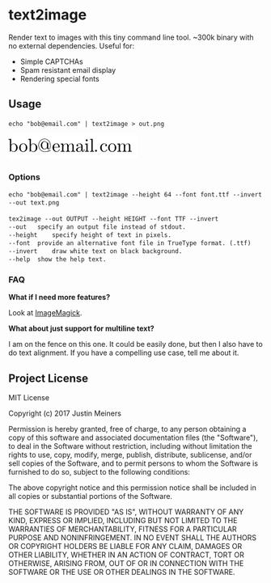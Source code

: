 # text2image

Render text to images with this tiny command line tool.
~300k binary with no external dependencies.
Useful for:

- Simple CAPTCHAs
- Spam resistant email display
- Rendering special fonts

## Usage

    echo "bob@email.com" | text2image > out.png

![sample image](sample.png)

### Options

    echo "bob@email.com" | text2image --height 64 --font font.ttf --invert --out text.png

    tex2image --out OUTPUT --height HEIGHT --font TTF --invert
    --out	specify an output file instead of stdout.
    --height	specify height of text in pixels.
    --font	provide an alternative font file in TrueType format. (.ttf)
    --invert	draw white text on black background.
    --help	show the help text.

### FAQ

**What if I need more features?**

Look at [ImageMagick][1].

**What about just support for multiline text?**

I am on the fence on this one.
It could be easily done, but then I also have to do text alignment.
If you have a compelling use case, tell me about it.

## Project License

MIT License

Copyright (c) 2017 Justin Meiners

Permission is hereby granted, free of charge, to any person obtaining a copy of this software and associated documentation files (the "Software"), to deal in the Software without restriction, including without limitation the rights to use, copy, modify, merge, publish, distribute, sublicense, and/or sell copies of the Software, and to permit persons to whom the Software is furnished to do so, subject to the following conditions:

The above copyright notice and this permission notice shall be included in all copies or substantial portions of the Software.

THE SOFTWARE IS PROVIDED "AS IS", WITHOUT WARRANTY OF ANY KIND, EXPRESS OR IMPLIED, INCLUDING BUT NOT LIMITED TO THE WARRANTIES OF MERCHANTABILITY, FITNESS FOR A PARTICULAR PURPOSE AND NONINFRINGEMENT. IN NO EVENT SHALL THE AUTHORS OR COPYRIGHT HOLDERS BE LIABLE FOR ANY CLAIM, DAMAGES OR OTHER LIABILITY, WHETHER IN AN ACTION OF CONTRACT, TORT OR OTHERWISE, ARISING FROM, OUT OF OR IN CONNECTION WITH THE SOFTWARE OR THE USE OR OTHER DEALINGS IN THE SOFTWARE.

[1]: https://imagemagick.org/index.php
[2]: https://github.com/nothings/stb


